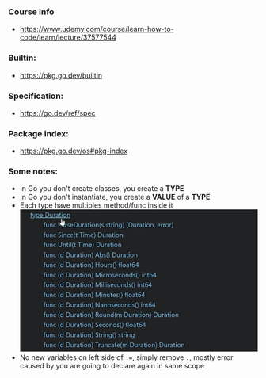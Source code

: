 ### Course info
- https://www.udemy.com/course/learn-how-to-code/learn/lecture/37577544

### Builtin:
- https://pkg.go.dev/builtin

### Specification:
- https://go.dev/ref/spec

### Package index:
- https://pkg.go.dev/os#pkg-index

### Some notes:
- In Go you don't create classes, you create a **TYPE**
- In Go you don't instantiate, you create a **VALUE** of a **TYPE**
- Each type have multiples method/func inside it
![alt text](images/01.png)
- No new variables on left side of `:=`, simply remove `:`, mostly error caused by you are going to declare again in same scope